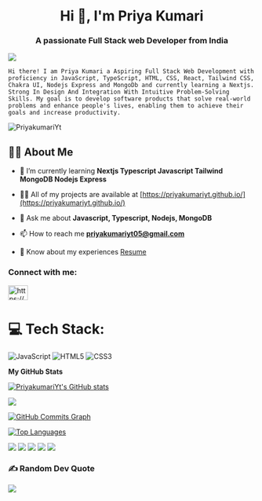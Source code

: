 
<h1 align="center">Hi 👋, I'm Priya Kumari</h1>
<h3 align="center">A passionate Full Stack web Developer from India</h3>

<img src="https://camo.githubusercontent.com/2b526261e88935a5671e4a20a23e230c06dc6e9192706fa9d40190bf0f58a050/68747470733a2f2f692e70696e696d672e636f6d2f6f726967696e616c732f66612f37622f34622f66613762346264633362326637336537343965356332633634366434616531332e676966"/>


`Hi there! I am Priya Kumari a Aspiring Full Stack Web Development with proficiency in JavaScript, TypeScript, HTML, CSS, React, Tailwind CSS, Chakra UI, Nodejs Express and MongoDb and currently learning a Nextjs. Strong In Design And Integration With Intuitive Problem-Solving Skills.
My goal is to develop software products that solve real-world problems and enhance people's lives, enabling them to achieve their goals and increase productivity.`

<p align="left"> <img src="https://komarev.com/ghpvc/?username=PriyakumariYt&label=Profile%20views&color=0e75b6&style=flat" alt="PriyakumariYt" /> </p>



## 🙋‍♂️ About Me
- 🌱 I’m currently learning **Nextjs Typescript Javascript Tailwind MongoDB Nodejs Express**

- 👨‍💻 All of my projects are available at [https://priyakumariyt.github.io/](https://priyakumariyt.github.io/)

- 💬 Ask me about **Javascript, Typescript, Nodejs, MongoDB**

- 📫 How to reach me **priyakumariyt05@gmail.com**

- 📄 Know about my experiences [Resume](https://priyakumariyt.github.io/resume/Priya_Kumari_Resume.pdf)

<h3 align="left">Connect with me:</h3>
<p align="left">
<a href="https://www.linkedin.com/in/priya-kumari-1b181322b/" target="blank"><img align="center" src="https://raw.githubusercontent.com/rahuldkjain/github-profile-readme-generator/master/src/images/icons/Social/linked-in-alt.svg" alt="https://www.linkedin.com/in/priya-kumari-1b181322b/" height="30" width="40" /></a>
</p>

# 💻 Tech Stack:
![JavaScript](https://img.shields.io/badge/javascript-%23323330.svg?style=plastic&logo=javascript&logoColor=%23F7DF1E) ![HTML5](https://img.shields.io/badge/html5-%23E34F26.svg?style=plastic&logo=html5&logoColor=white) ![CSS3](https://img.shields.io/badge/css3-%231572B6.svg?style=plastic&logo=css3&logoColor=white) 


<!-- <h3 align="left">Languages and Tools:</h3>
<p align="left"> <a href="https://www.w3schools.com/css/" target="_blank" rel="noreferrer"> <img src="https://raw.githubusercontent.com/devicons/devicon/master/icons/css3/css3-original-wordmark.svg" alt="css3" width="40" height="40"/> </a> <a href="https://www.w3.org/html/" target="_blank" rel="noreferrer"> <img src="https://raw.githubusercontent.com/devicons/devicon/master/icons/html5/html5-original-wordmark.svg" alt="html5" width="40" height="40"/> </a> <a href="https://www.java.com" target="_blank" rel="noreferrer"> <img src="https://raw.githubusercontent.com/devicons/devicon/master/icons/java/java-original.svg" alt="java" width="40" height="40"/> </a> <a href="https://developer.mozilla.org/en-US/docs/Web/JavaScript" target="_blank" rel="noreferrer"> <img src="https://raw.githubusercontent.com/devicons/devicon/master/icons/javascript/javascript-original.svg" alt="javascript" width="40" height="40"/> </a> <a href="https://www.mysql.com/" target="_blank" rel="noreferrer"> <img src="https://raw.githubusercontent.com/devicons/devicon/master/icons/mysql/mysql-original-wordmark.svg" alt="mysql" width="40" height="40"/> </a> <a href="https://spring.io/" target="_blank" rel="noreferrer"> <img src="https://www.vectorlogo.zone/logos/springio/springio-icon.svg" alt="spring" width="40" height="40"/> </a> </p> ---->
<!-- 
<p><img align="left" src="https://github-readme-stats.vercel.app/api/top-langs?username=ujjawalyt&show_icons=true&locale=en&layout=compact" alt="ujjawalyt" /></p>

<p>&nbsp;<img align="center" src="https://github-readme-stats.vercel.app/api?username=ujjawalyt&show_icons=true&locale=en" alt="ujjawalyt" /></p>

<p><img align="center" src="https://github-readme-streak-stats.herokuapp.com/?user=ujjawalyt&" alt="ujjawalyt" /></p> -->


<b>My GitHub Stats</b>

<a href="https://github.com/PriyakumariYt"><img src="https://github-readme-stats.vercel.app/api?username=PriyakumariYt&show_icons=true&hide=&count_private=true&title_color=22c55e&text_color=facc15&icon_color=ec4899&bg_color=0f172a&hide_border=true&show_icons=true" alt="PriyakumariYt's GitHub stats" /></a>

<a href="https://github.com/PriyakumariYt"><img src="https://github-readme-streak-stats.herokuapp.com/?user=PriyakumariYt&stroke=facc15&background=0f172a&ring=22c55e&fire=22c55e&currStreakNum=facc15&currStreakLabel=22c55e&sideNums=facc15&sideLabels=facc15&dates=facc15&hide_border=true" /></a>

<a href="https://github.com/PriyakumariYt"><img src="https://github-readme-activity-graph.cyclic.app/graph?username=PriyakumariYt&bg_color=0f172a&color=facc15&line=ec4899&point=facc15&area_color=0f172a&area=true&hide_border=true&custom_title=GitHub%20Commits%20Graph" alt="GitHub Commits Graph" /></a>

<a href="https://github.com/PriyakumariYt" align="left"><img src="https://github-readme-stats.vercel.app/api/top-langs/?username=PriyakumariYt&langs_count=10&title_color=22c55e&text_color=facc15&icon_color=ec4899&bg_color=0f172a&hide_border=true&locale=en&custom_title=Top%20Languages" alt="Top Languages" /></a>

![](https://github-profile-summary-cards.vercel.app/api/cards/profile-details?username=PriyakumariYt&theme=solarized_dark)
![](https://github-profile-summary-cards.vercel.app/api/cards/most-commit-language?username=PriyakumariYt&theme=solarized_dark)
![](https://github-profile-summary-cards.vercel.app/api/cards/repos-per-language?username=PriyakumariYt&theme=solarized_dark)
![](https://github-profile-summary-cards.vercel.app/api/cards/stats?username=PriyakumariYt&theme=solarized_dark)
![](https://github-profile-summary-cards.vercel.app/api/cards/productive-time?username=PriyakumariYt&theme=solarized_dark)
### ✍️ Random Dev Quote
![](https://quotes-github-readme.vercel.app/api?type=horizontal&theme=radical)
